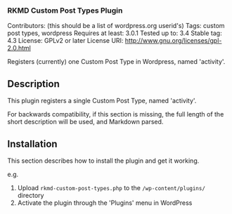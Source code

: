 ### RKMD Custom Post Types Plugin ###

Contributors: (this should be a list of wordpress.org userid's)
Tags: custom post types, wordpress
Requires at least: 3.0.1
Tested up to: 3.4
Stable tag: 4.3
License: GPLv2 or later
License URI: http://www.gnu.org/licenses/gpl-2.0.html

Registers (currently) one Custom Post Type in Wordpress, named 'activity'.

## Description ##

This plugin registers a single Custom Post Type, named 'activity'.

For backwards compatibility, if this section is missing, the full length of the short description will be used, and
Markdown parsed.

## Installation ##

This section describes how to install the plugin and get it working.

e.g.

1. Upload `rkmd-custom-post-types.php` to the `/wp-content/plugins/` directory
2. Activate the plugin through the 'Plugins' menu in WordPress